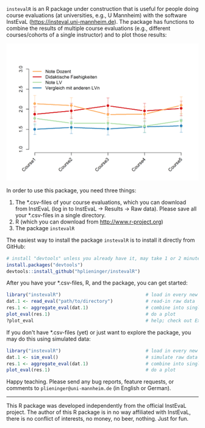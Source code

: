 <!-- README.md is generated from README.Rmd. Please edit that file -->
`instevalR` is an R package under construction that is useful for people doing course evaluations (at universities, e.g., U Mannheim) with the software InstEvaL (<https://insteval.uni-mannheim.de>). The package has functions to combine the results of multiple course evaluations (e.g., different courses/cohorts of a single instructor) and to plot those results:

![](README-example-plot-1.png)

In order to use this package, you need three things:

1.  The *.csv-files of your course evaluations, which you can download from InstEvaL (log in to InstEvaL -\> Results -\> Raw data). Please save all your *.csv-files in a single directory.
2.  R (which you can download from <http://www.r-project.org>)
3.  The package `instevalR`

The easiest way to install the package `instevalR` is to install it directly from GitHub:

``` r
# install "devtools" unless you already have it, may take 1 or 2 minutes
install.packages("devtools")
devtools::install_github("hplieninger/instevalR")
```

After you have your \*.csv-files, R, and the package, you can get started:

``` r
library("instevalR")                               # load in every new R session
dat.1 <- read_eval("path/to/directory")            # read-in raw data
res.1 <- aggregate_eval(dat.1)                     # combine into single object
plot_eval(res.1)                                   # do a plot
?plot_eval                                         # help; check out Examples
```

If you don't have \*.csv-files (yet) or just want to explore the package, you may do this using simulated data:

``` r
library("instevalR")                               # load in every new R session
dat.1 <- sim_eval()                                # simulate raw data
res.1 <- aggregate_eval(dat.1)                     # combine into single object
plot_eval(res.1)                                   # do a plot
```

Happy teaching. Please send any bug reports, feature requests, or comments to `plieninger@uni-mannheim.de` (in English or German).

------------------------------------------------------------------------

This R package was developed independently from the official InstEvaL project. The author of this R package is in no way affiliated with InstEvaL, there is no conflict of interests, no money, no beer, nothing. Just for fun.
